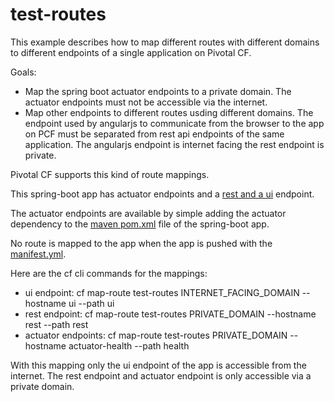 # test-routes

This example describes how to map different routes with different domains to different endpoints of a single application on Pivotal CF.

Goals:
- Map the spring boot actuator endpoints to a private domain. The actuator endpoints must not be accessible via the internet.
- Map other endpoints to different routes usding different domains. The endpoint used by angularjs to communicate from the browser to the app on PCF must be separated from rest api endpoints of the same application. The angularjs endpoint is internet facing the rest endpoint is private.

Pivotal CF supports this kind of route mappings.

This spring-boot app has actuator endpoints and a [rest and a ui](https://github.com/dflick-pivotal/test-routes/blob/master/src/main/java/com/example/MyController.java#L10-L20) endpoint.

The actuator endpoints are available by simple adding the actuator dependency to the [maven pom.xml](https://github.com/dflick-pivotal/test-routes/blob/master/pom.xml#L28-L31) file of the spring-boot app.

No route is mapped to the app when the app is pushed with the [manifest.yml](https://github.com/dflick-pivotal/test-routes/blob/master/manifest.yml#L8).  

Here are the cf cli commands for the mappings:
- ui endpoint: cf map-route test-routes INTERNET_FACING_DOMAIN --hostname ui --path ui
- rest endpoint: cf map-route test-routes PRIVATE_DOMAIN --hostname rest --path rest
- actuator endpoints: cf map-route test-routes PRIVATE_DOMAIN --hostname actuator-health --path health

With this mapping only the ui endpoint of the app is accessible from the internet. The rest endpoint and actuator endpoint is only accessible via a private domain. 
